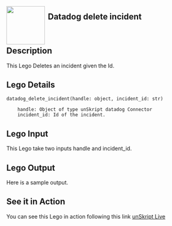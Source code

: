 [<img align="left" src="https://unskript.com/assets/favicon.png" width="100" height="100" style="padding-right: 5px">](https://unskript.com/assets/favicon.png) 
<h2>Datadog delete incident</h2>

<br>

## Description
This Lego Deletes an incident given the Id.


## Lego Details
    datadog_delete_incident(handle: object, incident_id: str)

        handle: Object of type unSkript datadog Connector
        incident_id: Id of the incident.

## Lego Input
This Lego take two inputs handle and incident_id.

## Lego Output
Here is a sample output.


## See it in Action

You can see this Lego in action following this link [unSkript Live](https://us.app.unskript.io)